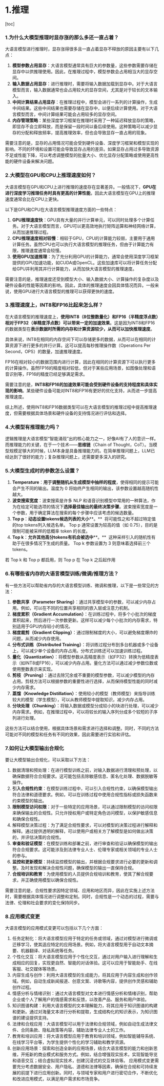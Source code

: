 # 1.推理

\[toc]

### 1.为什么大模型推理时显存涨的那么多还一直占着？

大语言模型进行推理时，显存涨得很多且一直占着显存不释放的原因主要有以下几点：

1.  **模型参数占用显存**：大语言模型通常具有巨大的参数量，这些参数需要存储在显存中以供推理使用。因此，在推理过程中，模型参数会占用相当大的显存空间。
2.  **输入数据占用显存**：进行推理时，需要将输入数据加载到显存中。对于大语言模型而言，输入数据通常也会占用较大的显存空间，尤其是对于较长的文本输入。
3.  **中间计算结果占用显存**：在推理过程中，模型会进行一系列的计算操作，生成中间结果。这些中间结果也需要存储在显存中，以便后续计算使用。对于大语言模型而言，中间计算结果可能会占用较多的显存空间。
4.  **内存管理策略**：某些深度学习框架在推理时采用了一种延迟释放显存的策略，即显存不会立即释放，而是保留一段时间以备后续使用。这种策略可以减少显存的分配和释放频率，提高推理效率，但也会导致显存一直占用的现象。

需要注意的是，显存的占用情况可能会受到硬件设备、深度学习框架和模型实现的影响。不同的环境和设置可能会导致显存占用的差异。如果显存占用过多导致资源不足或性能下降，可以考虑调整模型的批量大小、优化显存分配策略或使用更高性能的硬件设备来解决问题。

### 2.大模型在GPU和CPU上推理速度如何？

大语言模型在GPU和CPU上进行推理的速度存在显著差异。一般情况下，**GPU在进行深度学习推理任务时具有更高的计算性能**，因此大语言模型在GPU上的推理速度通常会比在CPU上更快。

以下是GPU和CPU在大语言模型推理速度方面的一些特点：

1.  **GPU推理速度快**：GPU具有大量的并行计算单元，可以同时处理多个计算任务。对于大语言模型而言，GPU可以更高效地执行矩阵运算和神经网络计算，从而加速推理过程。
2.  **CPU推理速度相对较慢**：相较于GPU，CPU的计算能力较弱，主要用于通用计算任务。虽然CPU也可以执行大语言模型的推理任务，但由于计算能力有限，推理速度通常会较慢。
3.  **使用GPU加速推理**：为了充分利用GPU的计算能力，通常会使用深度学习框架提供的GPU加速功能，如CUDA或OpenCL。这些加速库可以将计算任务分配给GPU并利用其并行计算能力，从而加快大语言模型的推理速度。

需要注意的是，推理速度还受到模型大小、输入数据大小、计算操作的复杂度以及硬件设备的性能等因素的影响。因此，具体的推理速度会因具体情况而异。一般来说，使用GPU进行大语言模型的推理可以获得更快的速度。

### 3.推理速度上，INT8和FP16比起来怎么样？

在大语言模型的推理速度上，**使用INT8（8位整数量化）和FP16（半精度浮点数）相对于FP32（单精度浮点数）可以带来一定的加速效果**。这是因为INT8和FP16的数据类型在**表示数据时所需的内存和计算资源较少，从而可以加快推理速度**。

具体来说，INT8在相同的内存空间下可以存储更多的数据，从而可以在相同的计算资源下进行更多的并行计算。这可以提高每秒推理操作数（Operations Per Second，OPS）的数量，加速推理速度。

FP16在相对较小的数据范围内进行计算，因此在相同的计算资源下可以执行更多的计算操作。虽然FP16的精度相对较低，但对于某些应用场景，如图像处理和语音识别等，FP16的精度已经足够满足需求。

需要注意的是，**INT8和FP16的加速效果可能会受到硬件设备的支持程度和具体实现的影响**。某些硬件设备可能对INT8和FP16有更好的优化支持，从而进一步提高推理速度。

综上所述，使用INT8和FP16数据类型可以在大语言模型的推理过程中提高推理速度，但需要根据具体场景和硬件设备的支持情况进行评估和选择。

### 4.大模型有推理能力吗？

逻辑推理是大语言模型“智能涌现”出的核心能力之一，好像AI有了人的意识一样。而推理能力的关键，在于一个技术——**思维链**（Chain of Thought，CoT）。当模型规模足够大的时候，LLM本身是具备推理能力的。在简单推理问题上，LLM已经达到了很好的能力；复杂推理问题上，还需要更多深入的研究。

### 5.大模型生成时的参数怎么设置？

1.  **Temperature**：**用于调整随机从生成模型中抽样的程度**，使得相同的提示可能会产生不同的输出。温度为 0 将始终产生相同的输出，该参数设置越高随机性越大。
2.  **波束搜索宽度**：波束搜索是许多 NLP 和语音识别模型中常用的一种算法，作为在给定可能选项的情况下**选择最佳输出的最终决策步骤**。波束搜索宽度是一个参数，用于确定算法在搜索的每个步骤中应该考虑的候选数量。
3.  **Top p**：**动态设置tokens候选列表的大小**\*\*。\*\*  将可能性之和不超过特定值的top tokens列入候选名单。 Top p 通常设置为较高的值（如 0.75），目的是限制可能被采样的低概率 token 的长度。
4.  **Top k**：**允许其他高分tokens有机会被选中**\*\*。\*\*  这种采样引入的随机性有助于在很多情况下生成的质量。 Top k 参数设置为 3 则意味着选择前三个tokens。

若 Top k 和 Top p 都启用，则 Top p 在 Top k 之后起作用

### 6.有哪些省内存的大语言模型训练/微调/推理方法？

有一些方法可以帮助省内存的大语言模型训练、微调和推理，以下是一些常见的方法：

1.  **参数共享（Parameter Sharing）**：通过共享模型中的参数，可以减少内存占用。例如，可以在不同的位置共享相同的嵌入层或注意力机制。
2.  **梯度累积（Gradient Accumulation）**：在训练过程中，将多个小批次的梯度累积起来，然后进行一次参数更新。这样可以减少每个小批次的内存需求，特别适用于GPU内存较小的情况。
3.  **梯度裁剪（Gradient Clipping）**：通过限制梯度的大小，可以避免梯度爆炸的问题，从而减少内存使用。
4.  **分布式训练（Distributed Training）**：将训练过程分布到多台机器或多个设备上，可以减少单个设备的内存占用。分布式训练还可以加速训练过程。
5.  **量化（Quantization）**：将模型参数从高精度表示（如FP32）转换为低精度表示（如INT8或FP16），可以减少内存占用。量化方法可以通过减少参数位数或使用整数表示来实现。
6.  **剪枝（Pruning）**：通过去除冗余或不重要的模型参数，可以减少模型的内存占用。剪枝方法可以根据参数的重要性进行选择，从而保持模型性能的同时减少内存需求。
7.  **蒸馏（Knowledge Distillation）**：使用较小的模型（教师模型）来指导训练较大的模型（学生模型），可以从教师模型中提取知识，减少内存占用。
8.  **分块处理（Chunking）**：将输入数据或模型分成较小的块进行处理，可以减少内存需求。例如，在推理过程中，可以将较长的输入序列分成多个较短的子序列进行处理。

这些方法可以结合使用，根据具体场景和需求进行选择和调整。同时，不同的方法可能对不同的模型和任务有不同的效果，因此需要进行实验和评估。

### 7.如何让大模型输出合规化

要让大模型输出合规化，可以采取以下方法：

1.  数据清理和预处理：在进行模型训练之前，对输入数据进行清理和预处理，以确保数据符合合规要求。这可能包括去除敏感信息、匿名化处理、数据脱敏等操作。
2.  **引入合规性约束**：在模型训练过程中，可以引入合规性约束，以确保模型输出符合法律和道德要求。例如，可以在训练过程中使用合规性指标或损失函数来约束模型的输出。
3.  **限制模型访问权限**：对于一些特定的应用场景，可以通过限制模型的访问权限来确保输出的合规性。只允许授权用户或特定角色访问模型，以保护敏感信息和确保合规性。
4.  解释模型决策过程：为了满足合规性要求，可以对模型的决策过程进行解释和解释。通过提供透明的解释，可以使用户或相关方了解模型是如何做出决策的，并评估决策的合规性。
5.  **审查和验证模型**：在模型训练和部署之前，进行审查和验证以确保模型的输出符合合规要求。这可能涉及到法律专业人士、伦理专家或相关领域的专业人士的参与。
6.  **监控和更新模型**：持续监控模型的输出，并根据合规要求进行必要的更新和调整。及时发现和解决合规性问题，确保模型的输出一直保持合规。
7.  **合规培训和教育**：为使用模型的人员提供合规培训和教育，使其了解合规要求，并正确使用模型以确保合规性。

需要注意的是，合规性要求因特定领域、应用和地区而异，因此在实施上述方法时，需要根据具体情况进行调整和定制。同时，合规性是一个动态的过程，需要与法律、伦理和社会要求的变化保持同步。

### 8.应用模式变更

大语言模型的应用模式变更可以包括以下几个方面：

1.  任务定制化：将大语言模型应用于特定的任务或领域，通过对模型进行微调或迁移学习，使其适应特定的应用场景。例如，将大语言模型用于自动文本摘要、机器翻译、对话系统等任务。
2.  个性化交互：将大语言模型应用于个性化交互，通过对用户输入进行理解和生成相应的回复，实现更自然、智能的对话体验。这可以应用于智能助手、在线客服、社交媒体等场景。
3.  内容生成与创作：利用大语言模型的生成能力，将其应用于内容生成和创作领域。例如，自动生成新闻报道、创意文案、诗歌等内容，提供创作灵感和辅助创作过程。
4.  情感分析与情绪识别：通过大语言模型对文本进行情感分析和情绪识别，帮助企业或个人了解用户的情感需求和反馈，以改善产品、服务和用户体验。
5.  知识图谱构建：利用大语言模型的文本理解能力，将其应用于知识图谱的构建和更新。通过对海量文本进行分析和提取，生成结构化的知识表示，为知识图谱的建设提供支持。
6.  法律和合规应用：大语言模型可以用于法律和合规领域，例如自动生成法律文件、合同条款、隐私政策等内容，辅助法律专业人士的工作。
7.  教育和培训应用：将大语言模型应用于教育和培训领域，例如智能辅导系统、在线学习平台等，为学生提供个性化的学习辅助和教学资源。
8.  创新应用场景：探索和创造全新的应用场景，结合大语言模型的能力和创新思维，开拓新的商业模式和服务方式。例如，结合增强现实技术，实现智能导览和语音交互；结合虚拟现实技术，创建沉浸式的交互体验等。 应用模式变更需要充分考虑数据安全、用户隐私、道德和法律等因素，确保在合规和可持续发展的前提下进行应用创新。同时，与领域专家和用户进行密切合作，不断优化和改进应用模式，以满足用户需求和市场竞争。
